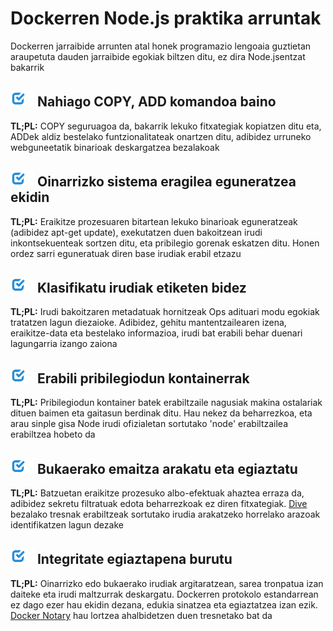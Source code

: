 [✔]: ../../assets/images/checkbox-small-blue.png

# Dockerren Node.js praktika arruntak

Dockerren jarraibide arrunten atal honek programazio lengoaia guztietan araupetuta dauden jarraibide egokiak biltzen ditu, ez dira Node.jsentzat bakarrik

## ![✔] Nahiago COPY, ADD komandoa baino

**TL;PL:** COPY seguruagoa da, bakarrik lekuko fitxategiak kopiatzen ditu eta, ADDek aldiz bestelako funtzionalitateak onartzen ditu, adibidez urruneko webguneetatik binarioak deskargatzea bezalakoak

## ![✔] Oinarrizko sistema eragilea eguneratzea ekidin

**TL;PL:** Eraikitze prozesuaren bitartean lekuko binarioak eguneratzeak (adibidez apt-get update), exekutatzen duen bakoitzean irudi inkontsekuenteak sortzen ditu, eta pribilegio gorenak eskatzen ditu. Honen ordez sarri eguneratuak diren base irudiak erabil etzazu

## ![✔] Klasifikatu irudiak etiketen bidez

**TL;PL:** Irudi bakoitzaren metadatuak hornitzeak Ops adituari modu egokiak tratatzen lagun diezaioke. Adibidez, gehitu mantentzailearen izena, eraikitze-data eta bestelako informazioa, irudi bat erabili behar duenari lagungarria izango zaiona

## ![✔] Erabili pribilegiodun kontainerrak

**TL;PL:** Pribilegiodun kontainer batek erabiltzaile nagusiak makina ostalariak dituen baimen eta gaitasun berdinak ditu. Hau nekez da beharrezkoa, eta arau sinple gisa Node irudi ofizialetan sortutako 'node' erabiltzailea erabiltzea hobeto da

## ![✔] Bukaerako emaitza arakatu eta egiaztatu

**TL;PL:** Batzuetan eraikitze prozesuko albo-efektuak ahaztea erraza da, adibidez sekretu filtratuak edota beharrezkoak ez diren fitxategiak. [Dive](https://github.com/wagoodman/dive) bezalako tresnak erabiltzeak sortutako irudia arakatzeko horrelako arazoak identifikatzen lagun dezake

## ![✔] Integritate egiaztapena burutu

**TL;PL:** Oinarrizko edo bukaerako irudiak argitaratzean, sarea tronpatua izan daiteke eta irudi maltzurrak deskargatu. Dockerren protokolo estandarrean ez dago ezer hau ekidin dezana, edukia sinatzea eta egiaztatzea izan ezik. [Docker Notary](https://docs.docker.com/notary/getting_started/) hau lortzea ahalbidetzen duen tresnetako bat da
